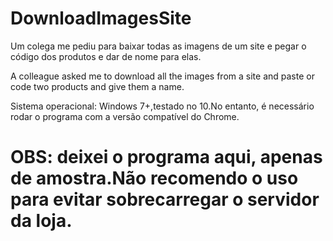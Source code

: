 # DownloadImagesSite
Um colega me pediu para baixar todas as imagens de um site e pegar o código dos produtos e dar de nome para elas.


A colleague asked me to download all the images from a site and paste or code two products and give them a name.


Sistema operacional:
Windows 7+,testado no 10.No entanto, é necessário rodar o programa com a versão compatível do Chrome.

<h1>OBS: deixei o programa aqui, apenas de amostra.Não recomendo o uso para evitar sobrecarregar o servidor da loja.</h1>
